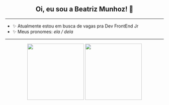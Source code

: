 <h2 align="center">Oi, eu sou a Beatriz Munhoz! 🔮</h2>
<hr/>
<ul>
  <li> ✨ Atualmente estou em busca de vagas pra Dev FrontEnd Jr</li>
  <li> ✨ Meus pronomes: <em>ela / dela</em></li>
</ul>
<hr/>
<div align="center">
  <img height="180em" src="https://github-readme-stats.vercel.app/api?username=beatrizmunhozl&show_icons=true&theme=radical&hide_border=true&count_private=true&include_all_commits=true" />
  <img height="180em" src="https://github-readme-stats.vercel.app/api/top-langs/?username=beatrizmunhozl&theme=radical&hide_border=true" />
  
</div>
